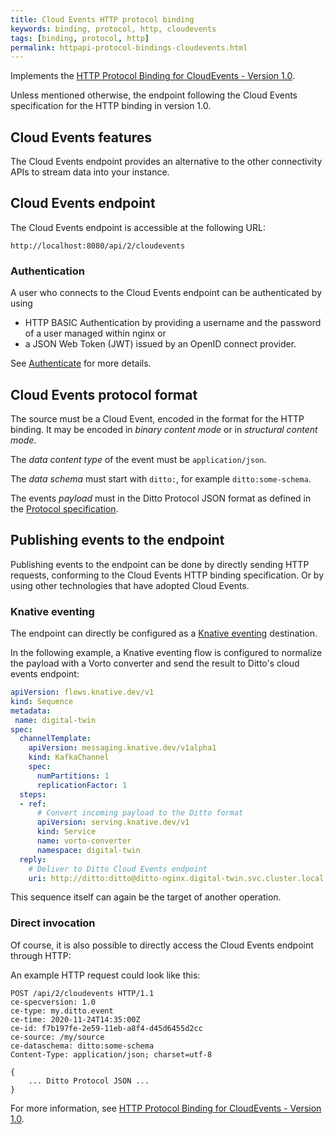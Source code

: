 ```yaml
---
title: Cloud Events HTTP protocol binding
keywords: binding, protocol, http, cloudevents
tags: [binding, protocol, http]
permalink: httpapi-protocol-bindings-cloudevents.html
---
```


Implements the [HTTP Protocol Binding for CloudEvents - Version 1.0](https://github.com/cloudevents/spec/blob/v1.0/http-protocol-binding.md).

Unless mentioned otherwise, the endpoint following the Cloud Events specification for the HTTP binding in version 1.0.

## Cloud Events features

The Cloud Events endpoint provides an alternative to the other connectivity APIs to stream data into your instance.

## Cloud Events endpoint

The Cloud Events endpoint is accessible at the following URL:

```
http://localhost:8080/api/2/cloudevents
```

### Authentication

A user who connects to the Cloud Events endpoint can be authenticated by using

* HTTP BASIC Authentication by providing a username and the password of a user managed within nginx or
* a JSON Web Token (JWT) issued by an OpenID connect provider.

See [Authenticate](basic-auth.html) for more details.

## Cloud Events protocol format

The source must be a Cloud Event, encoded in the format for the HTTP binding. It may be encoded in *binary content mode*
or in *structural content mode*.

The *data content type* of the event must be `application/json`.

The *data schema* must start with `ditto:`, for example `ditto:some-schema`.

The events *payload* must in the Ditto Protocol JSON format as defined in the
[Protocol specification](protocol-specification.html).

## Publishing events to the endpoint

Publishing events to the endpoint can be done by directly sending HTTP requests, conforming to the Cloud Events
HTTP binding specification. Or by using other technologies that have adopted Cloud Events.

### Knative eventing

The endpoint can directly be configured as a [Knative eventing](https://knative.dev/docs/eventing/) destination.

In the following example, a Knative eventing flow is configured to normalize the payload with a Vorto converter
and send the result to Ditto's cloud events endpoint:

~~~yaml
apiVersion: flows.knative.dev/v1
kind: Sequence
metadata:
 name: digital-twin
spec:
  channelTemplate:
    apiVersion: messaging.knative.dev/v1alpha1
    kind: KafkaChannel
    spec:
      numPartitions: 1
      replicationFactor: 1
  steps:
  - ref:
      # Convert incoming payload to the Ditto format
      apiVersion: serving.knative.dev/v1
      kind: Service
      name: vorto-converter
      namespace: digital-twin
  reply:
    # Deliver to Ditto Cloud Events endpoint
    uri: http://ditto:ditto@ditto-nginx.digital-twin.svc.cluster.local:8080/api/2/cloudevents
~~~

This sequence itself can again be the target of another operation.

### Direct invocation

Of course, it is also possible to directly access the Cloud Events endpoint through HTTP:

An example HTTP request could look like this:

~~~
POST /api/2/cloudevents HTTP/1.1
ce-specversion: 1.0
ce-type: my.ditto.event
ce-time: 2020-11-24T14:35:00Z
ce-id: f7b197fe-2e59-11eb-a8f4-d45d6455d2cc
ce-source: /my/source
ce-dataschema: ditto:some-schema
Content-Type: application/json; charset=utf-8

{
    ... Ditto Protocol JSON ...
}
~~~

For more information, see [HTTP Protocol Binding for CloudEvents - Version 1.0](https://github.com/cloudevents/spec/blob/v1.0/http-protocol-binding.md).

